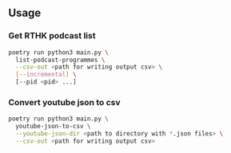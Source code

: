 ## Usage

### Get RTHK podcast list

```sh
poetry run python3 main.py \
  list-podcast-programmes \
  --csv-out <path for writing output csv> \
  [--incremental] \
  [--pid <pid> ...]
```

### Convert youtube json to csv

```sh
poetry run python3 main.py \
  youtube-json-to-csv \
  --youtube-json-dir <path to directory with *.json files> \
  --csv-out <path for writing output csv>
```
